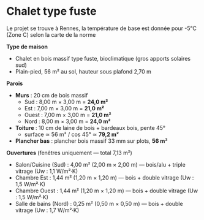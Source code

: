 # Chalet type fuste

Le projet se trouve à Rennes, la température de base est donnée pour -5°C (Zone C) selon la carte de la norme

**Type de maison**

- Chalet en bois massif type fuste, bioclimatique (gros apports solaires sud)  
- Plain-pied, 56 m² au sol, hauteur sous plafond 2,70 m  

**Parois**

- **Murs** : 20 cm de bois massif  
  - Sud   : 8,00 m × 3,00 m = **24,0 m²**  
  - Est   : 7,00 m × 3,00 m = **21,0 m²**  
  - Ouest : 7,00 m × 3,00 m = **21,0 m²**  
  - Nord  : 8,00 m × 3,00 m = **24,0 m²**  
- **Toiture** : 10 cm de laine de bois + bardeaux bois, pente 45°  
  - surface ≃ 56 m² / cos 45° ≃ **79,2 m²**  
- **Plancher bas** : plancher bois massif 33 mm sur plots, **56 m²**  

**Ouvertures** (fenêtres uniquement — total 7,13 m²)

- Salon/Cuisine (Sud)    : 4,00 m² (2,00 m × 2,00 m) — bois/alu + triple vitrage (Uw : 1,1 W/m²·K)  
- Chambre Est           : 1,44 m² (1,20 m × 1,20 m) — bois + double vitrage (Uw : 1,5 W/m²·K)  
- Chambre Ouest         : 1,44 m² (1,20 m × 1,20 m) — bois + double vitrage (Uw : 1,5 W/m²·K)  
- Salle de bains (Nord)  : 0,25 m² (0,50 m × 0,50 m) — bois + double vitrage (Uw : 1,7 W/m²·K)  
